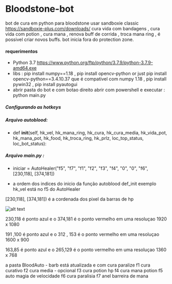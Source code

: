 # Bloodstone-bot
bot de cura em python para bloodstone
usar sandboxie classic https://sandboxie-plus.com/downloads/
cura vida com bandagens , cura vida com potion , cura mana , renova buff de corrida , troca mana ring , é possivel criar novos buffs.
bot inicia fora do protection zone.

#### requerimentos
- Python 3.7   https://www.python.org/ftp/python/3.7.9/python-3.7.9-amd64.exe
- libs : pip install numpy==1.18 , pip install opencv-python  or just pip install opencv-python==3.4.10.37  que é compativel com numpy 1.18  , pip install pywin32 , pip install pyautogui
- abrir pasta do bot e com botao direito abrir com powershell e executar :  python  main.py

##### Configurando as hotkeys
##### Arquivo autoblood:
-   def __init__(self, hk_vel, hk_mana_ring, hk_cura, hk_cura_media, hk_vida_pot, hk_mana_pot, hk_food, hk_troca_ring, hk_prlz, loc_top_status, loc_bot_status):
##### Arquivo main.py :
- iniciar = AutoHealer("f5", "f7", "f1", "f2", "f3", "f4", "0", "0", "f6", [230,118], [374,181])

- a ordem dos indices do inicio da função autoblood def_init exemplo hk_vel está no f5 do AutoHealer

[230,118], [374,181])  é a cordenada dos pixel da barras de hp 

![alt text](https://fbsdevuploads.s3.amazonaws.com/botpixelcfg.png)

230,118 é ponto azul e o  374,181 é o ponto vermelho  em uma resoluçao  1920 x 1080

191 ,100 é ponto azul e o  312 , 153 é o ponto vermelho em uma resoluçao  1600 x 900

163,85  é ponto azul e o  265,129  é o ponto vermelho em uma resoluçao  1360 x 768

a pasta BloodAuto - barb está atualizada e com cura paralize
f1 cura curativo
f2 cura media - opcional
f3 cura potion hp
f4 cura mana potion
f5 auto magia de velocidade
f6 cura paralisia
f7 anel barreira de mana
